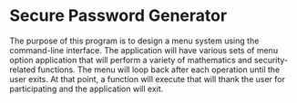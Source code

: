 # Secure Password Generator
The purpose of this program is to design a menu system using the command-line interface. The application will have various sets of menu option application that will perform a variety of mathematics and security-related functions. The menu will loop back after each operation until the user exits. At that point, a function will execute that will thank the user for participating and the application will exit.
